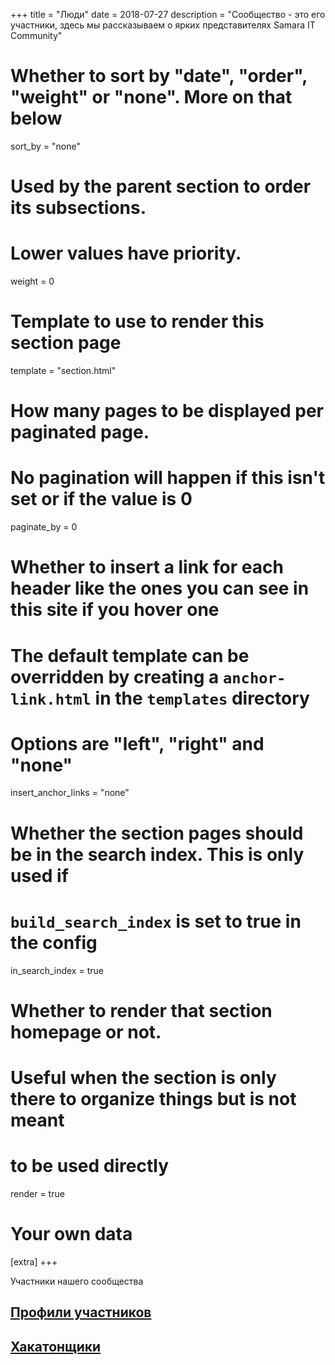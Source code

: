 +++
title = "Люди"
date = 2018-07-27
description = "Сообщество - это его участники, здесь мы рассказываем о ярких представителях Samara IT Community"

# Whether to sort by "date", "order", "weight" or "none". More on that below
sort_by = "none"

# Used by the parent section to order its subsections.
# Lower values have priority.
weight = 0

# Template to use to render this section page
template = "section.html"

# How many pages to be displayed per paginated page.
# No pagination will happen if this isn't set or if the value is 0
paginate_by = 0

# Whether to insert a link for each header like the ones you can see in this site if you hover one
# The default template can be overridden by creating a `anchor-link.html` in the `templates` directory
# Options are "left", "right" and "none"
insert_anchor_links = "none"

# Whether the section pages should be in the search index. This is only used if
# `build_search_index` is set to true in the config
in_search_index = true

# Whether to render that section homepage or not.
# Useful when the section is only there to organize things but is not meant
# to be used directly
render = true

# Your own data
[extra]
+++

Участники нашего сообщества

## [Профили участников](profiles)
## [Хакатонщики](hackers)
